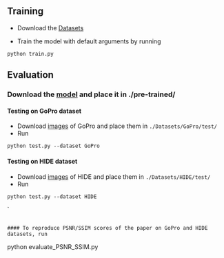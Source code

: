 ## Training
- Download the [Datasets](Datasets/README.md)

- Train the model with default arguments by running

```
python train.py
```

## Evaluation

### Download the [model](https://drive.google.com/file/d/1f1WXiagr33Gzyz7Aq9uru-nXYxRdceGi/view?usp=sharing) and place it in ./pre-trained/

#### Testing on GoPro dataset
- Download [images](https://drive.google.com/drive/folders/1a2qKfXWpNuTGOm2-Jex8kfNSzYJLbqkf?usp=sharing) of GoPro and place them in `./Datasets/GoPro/test/`
- Run
```
python test.py --dataset GoPro
```

#### Testing on HIDE dataset
- Download [images](https://drive.google.com/drive/folders/1nRsTXj4iTUkTvBhTcGg8cySK8nd3vlhK?usp=sharing) of HIDE and place them in `./Datasets/HIDE/test/`
- Run
```
python test.py --dataset HIDE
```
`
```

#### To reproduce PSNR/SSIM scores of the paper on GoPro and HIDE datasets, run 
```
python evaluate_PSNR_SSIM.py 
```
